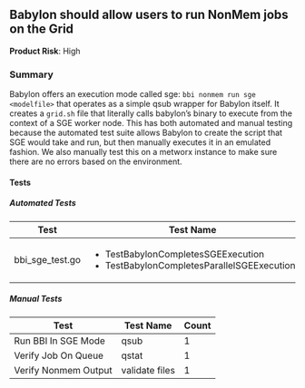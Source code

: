 ## Babylon should allow users to run NonMem jobs on the Grid
**Product Risk**: High

### Summary
Babylon offers an execution mode called sge: `bbi nonmem run sge <modelfile>` that operates as a simple qsub wrapper for 
Babylon itself. It creates a `grid.sh` file that literally calls babylon’s binary to execute from the context of a SGE 
worker node. This has both automated and manual testing because the automated test suite allows Babylon to create the 
script that SGE would take and run, but then manually executes it in an emulated fashion. We also manually test this 
on a metworx instance to make sure there are no errors based on the environment.

#### Tests

##### Automated Tests

Test | Test Name | Count
-----|-----------|-------
bbi_sge_test.go| <ul><li>TestBabylonCompletesSGEExecution</li><li>TestBabylonCompletesParallelSGEExecution</li></ul> |2


##### Manual Tests

Test | Test Name | Count
-----|-----------|-------
Run BBI In SGE Mode | qsub | 1
Verify Job On Queue | qstat | 1
Verify Nonmem Output | validate files | 1


